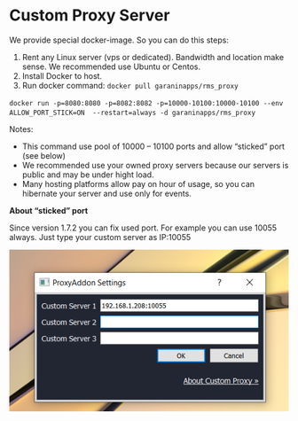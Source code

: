 **Custom Proxy Server**
==

We provide special docker-image. So you can do this steps:

1. Rent any Linux server (vps or dedicated). Bandwidth and location make sense. We recommended use Ubuntu or Centos.
2. Install Docker to host.
3. Run docker command: `docker pull garaninapps/rms_proxy`

`docker run -p=8080:8080 -p=8082:8082 -p=10000-10100:10000-10100 --env ALLOW_PORT_STICK=ON  --restart=always -d garaninapps/rms_proxy`

Notes:

* This command use pool of 10000 – 10100 ports and allow “sticked” port (see below)
* We recommended use your owned proxy servers because our servers is public and may be under hight load.
* Many hosting platforms allow pay on hour of usage, so you can hibernate your server and use only for events.

**About “sticked” port**

Since version 1.7.2 you can fix used port. For example you can use 10055 always. Just type your custom server as IP:10055

![](y2.png)




